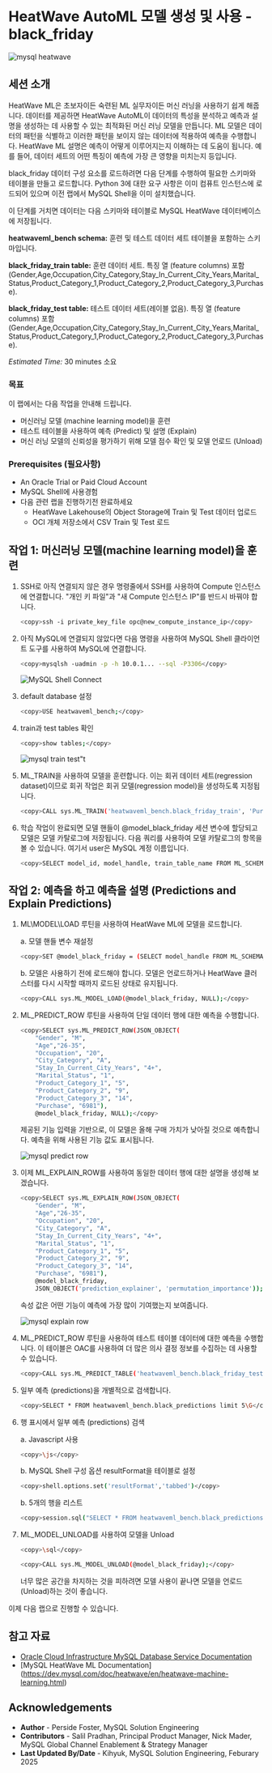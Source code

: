 # HeatWave AutoML 모델 생성 및 사용 - black_friday

![mysql heatwave](./images/mysql-heatwave-logo.jpg "mysql heatwave")

## 세션 소개

HeatWave ML은 초보자이든 숙련된 ML 실무자이든 머신 러닝을 사용하기 쉽게 해줍니다. 데이터를 제공하면 HeatWave AutoML이 데이터의 특성을 분석하고 예측과 설명을 생성하는 데 사용할 수 있는 최적화된 머신 러닝 모델을 만듭니다. ML 모델은 데이터의 패턴을 식별하고 이러한 패턴을 보이지 않는 데이터에 적용하여 예측을 수행합니다. HeatWave ML 설명은 예측이 어떻게 이루어지는지 이해하는 데 도움이 됩니다. 예를 들어, 데이터 세트의 어떤 특징이 예측에 가장 큰 영향을 미치는지 등입니다.

black_friday 데이터 구성 요소를 로드하려면 다음 단계를 수행하여 필요한 스키마와 테이블을 만들고 로드합니다. Python 3에 대한 요구 사항은 이미 컴퓨트 인스턴스에 로드되어 있으며 이전 랩에서 MySQL Shell을 이미 설치했습니다.

이 단계를 거치면 데이터는 다음 스키마와 테이블로 MySQL HeatWave 데이터베이스에 저장됩니다.

**heatwaveml\_bench schema:** 훈련 및 테스트 데이터 세트 테이블을 포함하는 스키마입니다.

**black\_friday\_train table:** 훈련 데이터 세트. 특징 열 (feature columns) 포함(Gender,Age,Occupation,City\_Category,Stay\_In\_Current\_City\_Years,Marital\_Status,Product\_Category\_1,Product\_Category\_2,Product\_Category\_3,Purchase).

**black\_friday\_test table:** 테스트 데이터 세트(레이블 없음). 특징 열 (feature columns) 포함(Gender,Age,Occupation,City\_Category,Stay\_In\_Current\_City\_Years,Marital\_Status,Product\_Category\_1,Product\_Category\_2,Product\_Category\_3,Purchase).

_Estimated Time:_ 30 minutes 소요

### 목표

이 랩에서는 다음 작업을 안내해 드립니다.

- 머신러닝 모델 (machine learning model)을 훈련
- 테스트 테이블을 사용하여 예측 (Predict) 및 설명 (Explain)
- 머신 러닝 모델의 신뢰성을 평가하기 위해 모델 점수 확인 및 모델 언로드 (Unload)

### Prerequisites (필요사항)

- An Oracle Trial or Paid Cloud Account
- MySQL Shell에 사용경험
- 다음 관련 랩을 진행하기전 완료하세요
    - HeatWave Lakehouse의 Object Storage에 Train 및 Test 데이터 업로드
    - OCI 개체 저장소에서 CSV Train 및 Test 로드

## 작업 1: 머신러닝 모델(machine learning model)을 훈련

1. SSH로 아직 연결되지 않은 경우 명령줄에서 SSH를 사용하여 Compute 인스턴스에 연결합니다. "개인 키 파일"과 "새 Compute 인스턴스 IP"를 반드시 바꿔야 합니다.

     ```bash
    <copy>ssh -i private_key_file opc@new_compute_instance_ip</copy>
     ```

2. 아직 MySQL에 연결되지 않았다면 다음 명령을 사용하여 MySQL Shell 클라이언트 도구를 사용하여 MySQL에 연결합니다.

    ```bash
    <copy>mysqlsh -uadmin -p -h 10.0.1... --sql -P3306</copy>
    ```

    ![MySQL Shell Connect](./images/mysql-shell-login.png " mysql shell login")

3. default database 설정

    ```bash
    <copy>USE heatwaveml_bench;</copy>
    ```

4. train과 test tables 확인

    ```bash
    <copy>show tables;</copy>
    ```

    ![mysql train test"t](./images/mysql-train-test.png " mysql train test")

5. ML_TRAIN을 사용하여 모델을 훈련합니다. 이는 회귀 데이터 세트(regression dataset)이므로 회귀 작업은 회귀 모델(regression model)을 생성하도록 지정됩니다.

    ```bash
    <copy>CALL sys.ML_TRAIN('heatwaveml_bench.black_friday_train', 'Purchase', JSON_OBJECT('task', 'regression'), @model_black_friday);</copy>
    ```

6. 학습 작업이 완료되면 모델 핸들이 @model\_black\_friday 세션 변수에 할당되고 모델은 모델 카탈로그에 저장됩니다. 다음 쿼리를 사용하여 모델 카탈로그의 항목을 볼 수 있습니다. 여기서 user은 MySQL 계정 이름입니다.

    ```bash
    <copy>SELECT model_id, model_handle, train_table_name FROM ML_SCHEMA_admin.MODEL_CATALOG;</copy>
    ```

## 작업 2: 예측을 하고 예측을 설명 (Predictions and Explain Predictions)

1. ML\MODEL\LOAD 루틴을 사용하여 HeatWave ML에 모델을 로드합니다.

    a.  모델 핸들 변수 재설정

    ```bash
    <copy>SET @model_black_friday = (SELECT model_handle FROM ML_SCHEMA_admin.MODEL_CATALOG   ORDER BY model_id DESC LIMIT 1); </copy>
    ```

    b. 모델은 사용하기 전에 로드해야 합니다. 모델은 언로드하거나 HeatWave 클러스터를 다시 시작할 때까지 로드된 상태로 유지됩니다.

    ```bash
    <copy>CALL sys.ML_MODEL_LOAD(@model_black_friday, NULL);</copy>
    ```

2. ML\_PREDICT\_ROW 루틴을 사용하여 단일 데이터 행에 대한 예측을 수행합니다.

    ```bash
    <copy>SELECT sys.ML_PREDICT_ROW(JSON_OBJECT(
        "Gender", "M", 
        "Age","26-35", 
        "Occupation", "20", 
        "City_Category", "A", 
        "Stay_In_Current_City_Years", "4+", 
        "Marital_Status", "1", 
        "Product_Category_1", "5", 
        "Product_Category_2", "9", 
        "Product_Category_3", "14", 
        "Purchase", "6981"), 
        @model_black_friday, NULL);</copy>
    ```

    제공된 기능 입력을 기반으로, 이 모델은 올해 구매 가치가 낮아질 것으로 예측합니다. 예측을 위해 사용된 기능 값도 표시됩니다.

    ![mysql predict row](./images/mysql-predict-row.png " mysql predict row")

3. 이제 ML\_EXPLAIN\_ROW를 사용하여 동일한 데이터 행에 대한 설명을 생성해 보겠습니다.

    ```bash
    <copy>SELECT sys.ML_EXPLAIN_ROW(JSON_OBJECT(
        "Gender", "M", 
        "Age","26-35", 
        "Occupation", "20", 
        "City_Category", "A", 
        "Stay_In_Current_City_Years", "4+", 
        "Marital_Status", "1", 
        "Product_Category_1", "5", 
        "Product_Category_2", "9", 
        "Product_Category_3", "14", 
        "Purchase", "6981"), 
        @model_black_friday, 
        JSON_OBJECT('prediction_explainer', 'permutation_importance'));</copy>
    ```

    속성 값은 어떤 기능이 예측에 가장 많이 기여했는지 보여줍니다.

    ![mysql explain row](./images/mysql-explain-row.png " mysql explain row")



4. ML\_PREDICT\_ROW 루틴을 사용하여 테스트 테이블 데이터에 대한 예측을 수행합니다. 이 테이블은 OAC를 사용하여 더 많은 의사 결정 정보를 수집하는 데 사용할 수 있습니다.

    ```bash
    <copy>CALL sys.ML_PREDICT_TABLE('heatwaveml_bench.black_friday_test', @model_black_friday,'heatwaveml_bench.black_predictions',NULL);</copy>
    ```

5. 일부 예측 (predictions)을 개별적으로 검색합니다.

    ```bash
    <copy>SELECT * FROM heatwaveml_bench.black_predictions limit 5\G</copy>
    ```

6. 행 표시에서 일부 예측 (predictions) 검색

    a. Javascript 사용

    ```bash
    <copy>\js</copy>

    ```

    b. MySQL Shell 구성 옵션 resultFormat을 테이블로 설정

    ```bash
    <copy>shell.options.set('resultFormat','tabbed')</copy>

    ```

    b. 5개의 행을 리스트

    ```bash
    <copy>session.sql("SELECT * FROM heatwaveml_bench.black_predictions limit 5")</copy>

    ```

7. ML\_MODEL\_UNLOAD를 사용하여 모델을 Unload

    ```bash
    <copy>\sql</copy>

    ```

    ```bash
    <copy>CALL sys.ML_MODEL_UNLOAD(@model_black_friday);</copy>
    ```

    너무 많은 공간을 차지하는 것을 피하려면 모델 사용이 끝나면 모델을 언로드(Unload)하는 것이 좋습니다.

이제 다음 랩으로 진행할 수 있습니다.

## 참고 자료

- [Oracle Cloud Infrastructure MySQL Database Service Documentation ](https://docs.cloud.oracle.com/en-us/iaas/MySQL-database)
- [MySQL HeatWave ML Documentation] (https://dev.mysql.com/doc/heatwave/en/heatwave-machine-learning.html)

## Acknowledgements

- **Author** - Perside Foster, MySQL Solution Engineering
- **Contributors** - Salil Pradhan, Principal Product Manager,
Nick Mader, MySQL Global Channel Enablement & Strategy Manager
- **Last Updated By/Date** - Kihyuk, MySQL Solution Engineering, Feburary 2025
